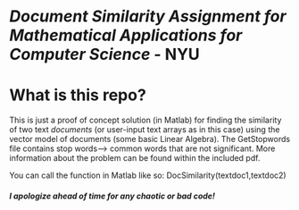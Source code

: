 # *Document Similarity Assignment for Mathematical Applications for Computer Science* - NYU

# What is this repo?
This is just a proof of concept solution (in Matlab) for finding the similarity of two text *documents* (or user-input text arrays as in this case) using the vector model of documents (some basic Linear Algebra). The GetStopwords file contains stop words--> common words that are not significant. More information about the problem can be found within the included pdf. 

You can call the function in Matlab like so: DocSimilarity(textdoc1,textdoc2)

##### I apologize ahead of time for any chaotic or bad code!